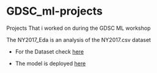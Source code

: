 # GDSC_ml-projects
Projects That i worked on during the GDSC ML workshop

The NY2017_Eda is an analysis of the NY2017.csv dataset 
- For the Dataset check [here](https://drive.google.com/file/d/1WNeLMlNqML_kAu3uCy4dlfPbD5SHgXs0/view)

- The model is deployed [here](https://metrosmash-streamlit-deploy-main-page-qp2now.streamlit.app)
